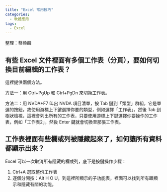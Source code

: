 ```yaml
---
title: "Excel 常用技巧"
categories:
  - 軟體應用
tags:
  - Excel
---
```


整理：蔡煥麟

## 有些 Excel 文件裡面有多個工作表（分頁），要如何切換目前編輯的工作表？

這裡提供兩個方法。

方法一：用 Ctrl+PgUp 和 Ctrl+PgDn 來切換工作表。

方法二：用 NVDA+F7 叫出 NVDA 項目清單，按 Tab 鍵到「類型」群組，它是單選的按鈕，故使用游標上下鍵選擇你要的類型，例如選擇「工作表」。然後 Tab 到樹狀檢視，這裡會列出所有的工作表，只要使用游標上下鍵選擇你要操作的工作表，例如「工作表2」，然後 Enter 鍵就會切換至那張工作表。

## 工作表裡面有些欄或列被隱藏起來了，如何讓所有資料都顯示出來？

Excel 可以一次取消所有隱藏的欄或列，底下是按鍵操作步驟：

1. Ctrl+A 選取整份工作表
2. 逐個分開按：Alt H O U，到這裡所顯示的子功能表，裡面可以找到所有跟顯示和隱藏有關的功能。

